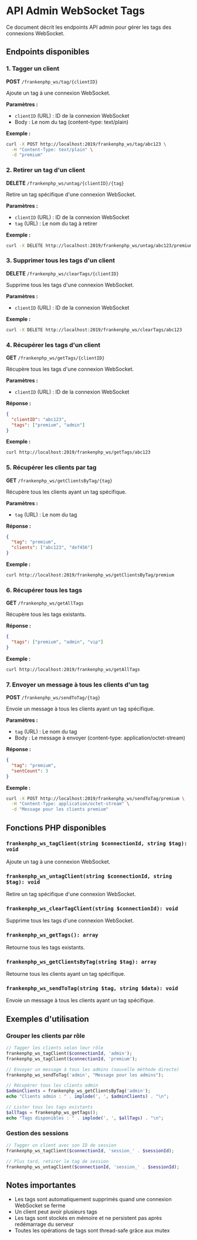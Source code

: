 # API Admin WebSocket Tags

Ce document décrit les endpoints API admin pour gérer les tags des connexions WebSocket.

## Endpoints disponibles

### 1. Tagger un client
**POST** `/frankenphp_ws/tag/{clientID}`

Ajoute un tag à une connexion WebSocket.

**Paramètres :**
- `clientID` (URL) : ID de la connexion WebSocket
- Body : Le nom du tag (content-type: text/plain)

**Exemple :**
```bash
curl -X POST http://localhost:2019/frankenphp_ws/tag/abc123 \
  -H "Content-Type: text/plain" \
  -d "premium"
```

### 2. Retirer un tag d'un client
**DELETE** `/frankenphp_ws/untag/{clientID}/{tag}`

Retire un tag spécifique d'une connexion WebSocket.

**Paramètres :**
- `clientID` (URL) : ID de la connexion WebSocket
- `tag` (URL) : Le nom du tag à retirer

**Exemple :**
```bash
curl -X DELETE http://localhost:2019/frankenphp_ws/untag/abc123/premium
```

### 3. Supprimer tous les tags d'un client
**DELETE** `/frankenphp_ws/clearTags/{clientID}`

Supprime tous les tags d'une connexion WebSocket.

**Paramètres :**
- `clientID` (URL) : ID de la connexion WebSocket

**Exemple :**
```bash
curl -X DELETE http://localhost:2019/frankenphp_ws/clearTags/abc123
```

### 4. Récupérer les tags d'un client
**GET** `/frankenphp_ws/getTags/{clientID}`

Récupère tous les tags d'une connexion WebSocket.

**Paramètres :**
- `clientID` (URL) : ID de la connexion WebSocket

**Réponse :**
```json
{
  "clientID": "abc123",
  "tags": ["premium", "admin"]
}
```

**Exemple :**
```bash
curl http://localhost:2019/frankenphp_ws/getTags/abc123
```

### 5. Récupérer les clients par tag
**GET** `/frankenphp_ws/getClientsByTag/{tag}`

Récupère tous les clients ayant un tag spécifique.

**Paramètres :**
- `tag` (URL) : Le nom du tag

**Réponse :**
```json
{
  "tag": "premium",
  "clients": ["abc123", "def456"]
}
```

**Exemple :**
```bash
curl http://localhost:2019/frankenphp_ws/getClientsByTag/premium
```

### 6. Récupérer tous les tags
**GET** `/frankenphp_ws/getAllTags`

Récupère tous les tags existants.

**Réponse :**
```json
{
  "tags": ["premium", "admin", "vip"]
}
```

**Exemple :**
```bash
curl http://localhost:2019/frankenphp_ws/getAllTags
```

### 7. Envoyer un message à tous les clients d'un tag
**POST** `/frankenphp_ws/sendToTag/{tag}`

Envoie un message à tous les clients ayant un tag spécifique.

**Paramètres :**
- `tag` (URL) : Le nom du tag
- Body : Le message à envoyer (content-type: application/octet-stream)

**Réponse :**
```json
{
  "tag": "premium",
  "sentCount": 3
}
```

**Exemple :**
```bash
curl -X POST http://localhost:2019/frankenphp_ws/sendToTag/premium \
  -H "Content-Type: application/octet-stream" \
  -d "Message pour les clients premium"
```

## Fonctions PHP disponibles

### `frankenphp_ws_tagClient(string $connectionId, string $tag): void`
Ajoute un tag à une connexion WebSocket.

### `frankenphp_ws_untagClient(string $connectionId, string $tag): void`
Retire un tag spécifique d'une connexion WebSocket.

### `frankenphp_ws_clearTagClient(string $connectionId): void`
Supprime tous les tags d'une connexion WebSocket.

### `frankenphp_ws_getTags(): array`
Retourne tous les tags existants.

### `frankenphp_ws_getClientsByTag(string $tag): array`
Retourne tous les clients ayant un tag spécifique.

### `frankenphp_ws_sendToTag(string $tag, string $data): void`
Envoie un message à tous les clients ayant un tag spécifique.

## Exemples d'utilisation

### Grouper les clients par rôle
```php
// Tagger les clients selon leur rôle
frankenphp_ws_tagClient($connectionId, 'admin');
frankenphp_ws_tagClient($connectionId, 'premium');

// Envoyer un message à tous les admins (nouvelle méthode directe)
frankenphp_ws_sendToTag('admin', "Message pour les admins");

// Récupérer tous les clients admin
$adminClients = frankenphp_ws_getClientsByTag('admin');
echo "Clients admin : " . implode(', ', $adminClients) . "\n";

// Lister tous les tags existants
$allTags = frankenphp_ws_getTags();
echo "Tags disponibles : " . implode(', ', $allTags) . "\n";
```

### Gestion des sessions
```php
// Tagger un client avec son ID de session
frankenphp_ws_tagClient($connectionId, 'session_' . $sessionId);

// Plus tard, retirer le tag de session
frankenphp_ws_untagClient($connectionId, 'session_' . $sessionId);
```

## Notes importantes

- Les tags sont automatiquement supprimés quand une connexion WebSocket se ferme
- Un client peut avoir plusieurs tags
- Les tags sont stockés en mémoire et ne persistent pas après redémarrage du serveur
- Toutes les opérations de tags sont thread-safe grâce aux mutex
